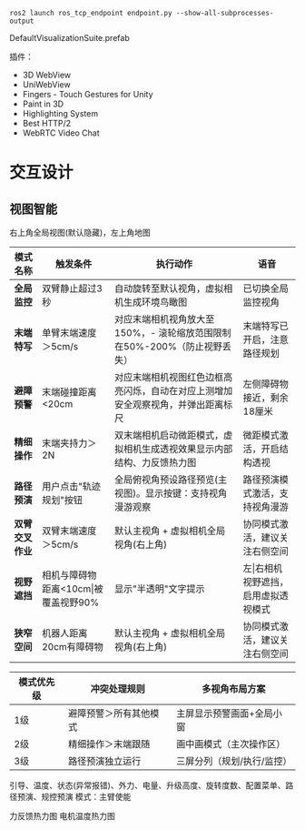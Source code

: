 ```shell
ros2 launch ros_tcp_endpoint endpoint.py --show-all-subprocesses-output
```

DefaultVisualizationSuite.prefab

插件：
- 3D WebView
- UniWebView
- Fingers - Touch Gestures for Unity
- Paint in 3D
- Highlighting System
- Best HTTP/2
- WebRTC Video Chat

# 交互设计

## 视图智能
右上角全局视图(默认隐藏)，左上角地图

| 模式名称        | 触发条件                    | 执行动作                                        | 语音                  |
| ----------- | ----------------------- | ------------------------------------------- | ------------------- |
| ​**全局监控**   | 双臂静止超过3秒                | 自动旋转至默认视角，虚拟相机生成环境鸟瞰图                       | 已切换全局监控视角           |
| ​**末端特写**   | 单臂末端速度＞5cm/s            | 对应末端相机视角放大至150%，- 滚轮缩放范围限制在50%-200%（防止视野丢失） | 末端特写已开启，注意路径规划      |
| ​**避障预警**   | 末端碰撞距离<20cm             | 对应末端相机视图红色边框高亮闪烁，自动在对应上测增加安全观察视角，并弹出距离标尺    | 左侧障碍物接近，剩余18厘米      |
| ​**精细操作**   | 末端夹持力＞2N                | 双末端相机启动微距模式，虚拟相机生成透视效果显示内部结构、力反馈热力图         | 微距模式激活，开启结构透视       |
| ​**路径预演**   | 用户点击"轨迹规划"按钮            | 全局俯视角预设路径预览(主视图)。显示按键：支持视角漫游观察              | 路径预演模式激活，支持视角漫游     |
| ​**双臂交叉作业** | 双臂末端速度＞5cm/s            | 默认主视角 + 虚拟相机全局视角(右上角)                       | 协同模式激活，建议关注右侧空间     |
| **视野遮挡**    | 相机与障碍物距离<10cm\|被覆盖视野90% | 显示"半透明"文字提示                                 | 左\|右相机视野遮挡，启用虚拟透视模式 |
| ​**狭窄空间**   | 机器人距离20cm有障碍物           | 默认主视角 + 虚拟相机全局视角(右上角)                       | 协同模式激活，建议关注右侧空间     |

| 模式优先级 | 冲突处理规则      | 多视角布局方案        |
| ----- | ----------- | -------------- |
| 1级    | 避障预警＞所有其他模式 | 主屏显示预警画面+全局小窗  |
| 2级    | 精细操作＞末端跟随   | 画中画模式（主次操作区）   |
| 3级    | 路径预演独立运行    | 三屏分列（规划/执行/监控） |

引导、温度、状态(异常报错)、外力、电量、升级高度、旋转度数、配置菜单、路径预演、规控预演
模式：主臂使能

力反馈热力图
电机温度热力图